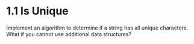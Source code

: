 # 1.1 Is Unique

Implement an algorithm to determine if a string has all unique characters. What if you cannot use additional data structures?
